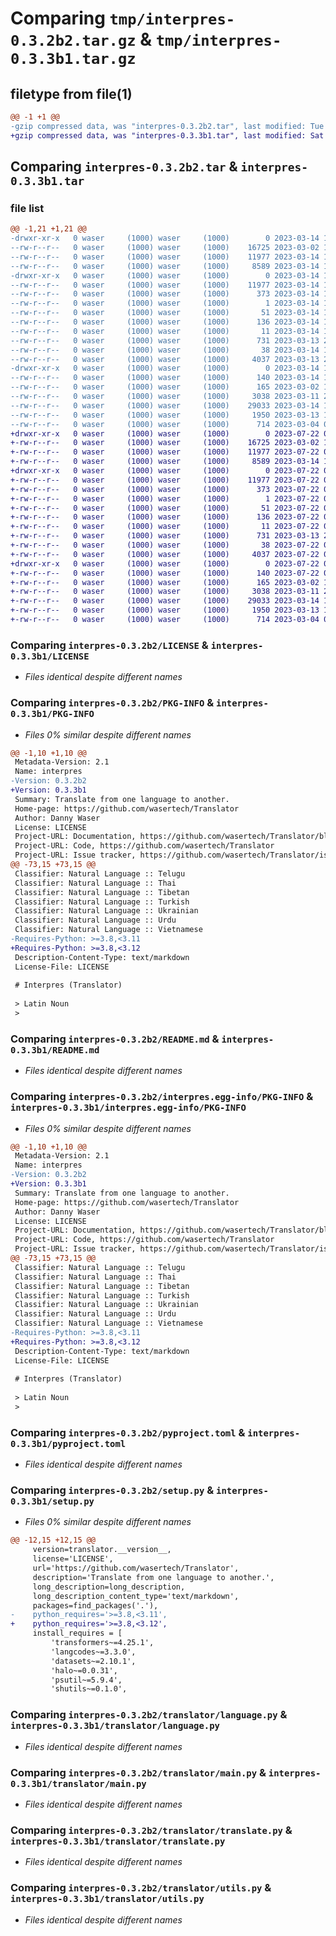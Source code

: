 # Comparing `tmp/interpres-0.3.2b2.tar.gz` & `tmp/interpres-0.3.3b1.tar.gz`

## filetype from file(1)

```diff
@@ -1 +1 @@
-gzip compressed data, was "interpres-0.3.2b2.tar", last modified: Tue Mar 14 11:42:24 2023, max compression
+gzip compressed data, was "interpres-0.3.3b1.tar", last modified: Sat Jul 22 00:35:05 2023, max compression
```

## Comparing `interpres-0.3.2b2.tar` & `interpres-0.3.3b1.tar`

### file list

```diff
@@ -1,21 +1,21 @@
-drwxr-xr-x   0 waser     (1000) waser     (1000)        0 2023-03-14 11:42:24.069669 interpres-0.3.2b2/
--rw-r--r--   0 waser     (1000) waser     (1000)    16725 2023-03-02 14:55:14.000000 interpres-0.3.2b2/LICENSE
--rw-r--r--   0 waser     (1000) waser     (1000)    11977 2023-03-14 11:42:24.069669 interpres-0.3.2b2/PKG-INFO
--rw-r--r--   0 waser     (1000) waser     (1000)     8589 2023-03-14 11:37:33.000000 interpres-0.3.2b2/README.md
-drwxr-xr-x   0 waser     (1000) waser     (1000)        0 2023-03-14 11:42:24.069669 interpres-0.3.2b2/interpres.egg-info/
--rw-r--r--   0 waser     (1000) waser     (1000)    11977 2023-03-14 11:42:24.000000 interpres-0.3.2b2/interpres.egg-info/PKG-INFO
--rw-r--r--   0 waser     (1000) waser     (1000)      373 2023-03-14 11:42:24.000000 interpres-0.3.2b2/interpres.egg-info/SOURCES.txt
--rw-r--r--   0 waser     (1000) waser     (1000)        1 2023-03-14 11:42:24.000000 interpres-0.3.2b2/interpres.egg-info/dependency_links.txt
--rw-r--r--   0 waser     (1000) waser     (1000)       51 2023-03-14 11:42:24.000000 interpres-0.3.2b2/interpres.egg-info/entry_points.txt
--rw-r--r--   0 waser     (1000) waser     (1000)      136 2023-03-14 11:42:24.000000 interpres-0.3.2b2/interpres.egg-info/requires.txt
--rw-r--r--   0 waser     (1000) waser     (1000)       11 2023-03-14 11:42:24.000000 interpres-0.3.2b2/interpres.egg-info/top_level.txt
--rw-r--r--   0 waser     (1000) waser     (1000)      731 2023-03-13 21:07:52.000000 interpres-0.3.2b2/pyproject.toml
--rw-r--r--   0 waser     (1000) waser     (1000)       38 2023-03-14 11:42:24.069669 interpres-0.3.2b2/setup.cfg
--rw-r--r--   0 waser     (1000) waser     (1000)     4037 2023-03-13 22:44:11.000000 interpres-0.3.2b2/setup.py
-drwxr-xr-x   0 waser     (1000) waser     (1000)        0 2023-03-14 11:42:24.069669 interpres-0.3.2b2/translator/
--rw-r--r--   0 waser     (1000) waser     (1000)      140 2023-03-14 11:41:17.000000 interpres-0.3.2b2/translator/__init__.py
--rw-r--r--   0 waser     (1000) waser     (1000)      165 2023-03-02 14:55:14.000000 interpres-0.3.2b2/translator/__main__.py
--rw-r--r--   0 waser     (1000) waser     (1000)     3038 2023-03-11 23:51:51.000000 interpres-0.3.2b2/translator/language.py
--rw-r--r--   0 waser     (1000) waser     (1000)    29033 2023-03-14 11:40:43.000000 interpres-0.3.2b2/translator/main.py
--rw-r--r--   0 waser     (1000) waser     (1000)     1950 2023-03-13 15:42:00.000000 interpres-0.3.2b2/translator/translate.py
--rw-r--r--   0 waser     (1000) waser     (1000)      714 2023-03-04 01:47:57.000000 interpres-0.3.2b2/translator/utils.py
+drwxr-xr-x   0 waser     (1000) waser     (1000)        0 2023-07-22 00:35:05.792326 interpres-0.3.3b1/
+-rw-r--r--   0 waser     (1000) waser     (1000)    16725 2023-03-02 14:55:14.000000 interpres-0.3.3b1/LICENSE
+-rw-r--r--   0 waser     (1000) waser     (1000)    11977 2023-07-22 00:35:05.792326 interpres-0.3.3b1/PKG-INFO
+-rw-r--r--   0 waser     (1000) waser     (1000)     8589 2023-03-14 11:37:33.000000 interpres-0.3.3b1/README.md
+drwxr-xr-x   0 waser     (1000) waser     (1000)        0 2023-07-22 00:35:05.792326 interpres-0.3.3b1/interpres.egg-info/
+-rw-r--r--   0 waser     (1000) waser     (1000)    11977 2023-07-22 00:35:05.000000 interpres-0.3.3b1/interpres.egg-info/PKG-INFO
+-rw-r--r--   0 waser     (1000) waser     (1000)      373 2023-07-22 00:35:05.000000 interpres-0.3.3b1/interpres.egg-info/SOURCES.txt
+-rw-r--r--   0 waser     (1000) waser     (1000)        1 2023-07-22 00:35:05.000000 interpres-0.3.3b1/interpres.egg-info/dependency_links.txt
+-rw-r--r--   0 waser     (1000) waser     (1000)       51 2023-07-22 00:35:05.000000 interpres-0.3.3b1/interpres.egg-info/entry_points.txt
+-rw-r--r--   0 waser     (1000) waser     (1000)      136 2023-07-22 00:35:05.000000 interpres-0.3.3b1/interpres.egg-info/requires.txt
+-rw-r--r--   0 waser     (1000) waser     (1000)       11 2023-07-22 00:35:05.000000 interpres-0.3.3b1/interpres.egg-info/top_level.txt
+-rw-r--r--   0 waser     (1000) waser     (1000)      731 2023-03-13 21:07:52.000000 interpres-0.3.3b1/pyproject.toml
+-rw-r--r--   0 waser     (1000) waser     (1000)       38 2023-07-22 00:35:05.792326 interpres-0.3.3b1/setup.cfg
+-rw-r--r--   0 waser     (1000) waser     (1000)     4037 2023-07-22 00:32:10.000000 interpres-0.3.3b1/setup.py
+drwxr-xr-x   0 waser     (1000) waser     (1000)        0 2023-07-22 00:35:05.792326 interpres-0.3.3b1/translator/
+-rw-r--r--   0 waser     (1000) waser     (1000)      140 2023-07-22 00:32:10.000000 interpres-0.3.3b1/translator/__init__.py
+-rw-r--r--   0 waser     (1000) waser     (1000)      165 2023-03-02 14:55:14.000000 interpres-0.3.3b1/translator/__main__.py
+-rw-r--r--   0 waser     (1000) waser     (1000)     3038 2023-03-11 23:51:51.000000 interpres-0.3.3b1/translator/language.py
+-rw-r--r--   0 waser     (1000) waser     (1000)    29033 2023-03-14 11:40:43.000000 interpres-0.3.3b1/translator/main.py
+-rw-r--r--   0 waser     (1000) waser     (1000)     1950 2023-03-13 15:42:00.000000 interpres-0.3.3b1/translator/translate.py
+-rw-r--r--   0 waser     (1000) waser     (1000)      714 2023-03-04 01:47:57.000000 interpres-0.3.3b1/translator/utils.py
```

### Comparing `interpres-0.3.2b2/LICENSE` & `interpres-0.3.3b1/LICENSE`

 * *Files identical despite different names*

### Comparing `interpres-0.3.2b2/PKG-INFO` & `interpres-0.3.3b1/PKG-INFO`

 * *Files 0% similar despite different names*

```diff
@@ -1,10 +1,10 @@
 Metadata-Version: 2.1
 Name: interpres
-Version: 0.3.2b2
+Version: 0.3.3b1
 Summary: Translate from one language to another.
 Home-page: https://github.com/wasertech/Translator
 Author: Danny Waser
 License: LICENSE
 Project-URL: Documentation, https://github.com/wasertech/Translator/blob/main/README.md
 Project-URL: Code, https://github.com/wasertech/Translator
 Project-URL: Issue tracker, https://github.com/wasertech/Translator/issues
@@ -73,15 +73,15 @@
 Classifier: Natural Language :: Telugu
 Classifier: Natural Language :: Thai
 Classifier: Natural Language :: Tibetan
 Classifier: Natural Language :: Turkish
 Classifier: Natural Language :: Ukrainian
 Classifier: Natural Language :: Urdu
 Classifier: Natural Language :: Vietnamese
-Requires-Python: >=3.8,<3.11
+Requires-Python: >=3.8,<3.12
 Description-Content-Type: text/markdown
 License-File: LICENSE
 
 # Interpres (Translator)
 
 > Latin Noun
 >
```

### Comparing `interpres-0.3.2b2/README.md` & `interpres-0.3.3b1/README.md`

 * *Files identical despite different names*

### Comparing `interpres-0.3.2b2/interpres.egg-info/PKG-INFO` & `interpres-0.3.3b1/interpres.egg-info/PKG-INFO`

 * *Files 0% similar despite different names*

```diff
@@ -1,10 +1,10 @@
 Metadata-Version: 2.1
 Name: interpres
-Version: 0.3.2b2
+Version: 0.3.3b1
 Summary: Translate from one language to another.
 Home-page: https://github.com/wasertech/Translator
 Author: Danny Waser
 License: LICENSE
 Project-URL: Documentation, https://github.com/wasertech/Translator/blob/main/README.md
 Project-URL: Code, https://github.com/wasertech/Translator
 Project-URL: Issue tracker, https://github.com/wasertech/Translator/issues
@@ -73,15 +73,15 @@
 Classifier: Natural Language :: Telugu
 Classifier: Natural Language :: Thai
 Classifier: Natural Language :: Tibetan
 Classifier: Natural Language :: Turkish
 Classifier: Natural Language :: Ukrainian
 Classifier: Natural Language :: Urdu
 Classifier: Natural Language :: Vietnamese
-Requires-Python: >=3.8,<3.11
+Requires-Python: >=3.8,<3.12
 Description-Content-Type: text/markdown
 License-File: LICENSE
 
 # Interpres (Translator)
 
 > Latin Noun
 >
```

### Comparing `interpres-0.3.2b2/pyproject.toml` & `interpres-0.3.3b1/pyproject.toml`

 * *Files identical despite different names*

### Comparing `interpres-0.3.2b2/setup.py` & `interpres-0.3.3b1/setup.py`

 * *Files 0% similar despite different names*

```diff
@@ -12,15 +12,15 @@
     version=translator.__version__,
     license='LICENSE',
     url='https://github.com/wasertech/Translator',
     description='Translate from one language to another.',
     long_description=long_description,
     long_description_content_type='text/markdown',
     packages=find_packages('.'),
-    python_requires='>=3.8,<3.11',
+    python_requires='>=3.8,<3.12',
     install_requires = [
         'transformers~=4.25.1',
         'langcodes~=3.3.0',
         'datasets~=2.10.1',
         'halo~=0.0.31',
         'psutil~=5.9.4',
         'shutils~=0.1.0',
```

### Comparing `interpres-0.3.2b2/translator/language.py` & `interpres-0.3.3b1/translator/language.py`

 * *Files identical despite different names*

### Comparing `interpres-0.3.2b2/translator/main.py` & `interpres-0.3.3b1/translator/main.py`

 * *Files identical despite different names*

### Comparing `interpres-0.3.2b2/translator/translate.py` & `interpres-0.3.3b1/translator/translate.py`

 * *Files identical despite different names*

### Comparing `interpres-0.3.2b2/translator/utils.py` & `interpres-0.3.3b1/translator/utils.py`

 * *Files identical despite different names*

